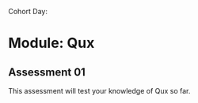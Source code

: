 Cohort Day:

# Module: Qux

## Assessment 01

This assessment will test your knowledge of Qux so far.
